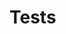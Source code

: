# Tests

<!-- TODO: write document

  This document should describe everything related to running tests in the track.

  If your track uses skipped tests, this document can explain why thet is used and
  how to unskip tests.

  This document can also link to the testing framework documentation.

  The contents of this document are displayed on the track's documentation
  page at `https://exercism.org/docs/tracks/<track>/tests`.

  See https://exercism.org/docs/building/tracks/docs for more information. -->
  